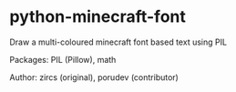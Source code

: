 # python-minecraft-font
Draw a multi-coloured minecraft font based text using PIL

Packages: PIL (Pillow), math

Author: zircs (original), porudev (contributor)
